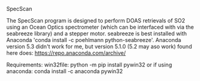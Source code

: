 SpecScan

The SpecScan program is designed to perform DOAS retrievals of SO2 using an Ocean Optics spectrometer (which can be interfaced with via the seabreeze library) and a stepper motor.
seabreeze is best installed with Anaconda 'conda install -c poehlmann python-seabreeze'. 
Anaconda version 5.3 didn't work for me, but version 5.1.0 (5.2 may aso work) found here does: https://repo.anaconda.com/archive/

Requirements:
win32file: python -m pip install pywin32 or if using anaconda: conda install -c anaconda pywin32